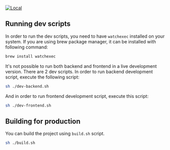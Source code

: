 [![Local](https://github.com/FallenPhoenix8/vapor-comments/actions/workflows/swift.yml/badge.svg)](https://github.com/FallenPhoenix8/vapor-comments/actions/workflows/swift.yml)
## Running dev scripts

In order to run the dev scripts, you need to have `watchexec` installed on your system.
If you are using brew package manager, it can be installed with following command:

```zsh
brew install watchexec
```

It's not possible to run both backend and frontend in a live development version. There are 2 dev scripts.
In order to run backend development script, execute the following script:

```zsh
sh ./dev-backend.sh
```

And in order to run frontend development script, execute this script:

```zsh
sh ./dev-frontend.sh
```

## Building for production

You can build the project using `build.sh` script.

```zsh
sh ./build.sh
```
